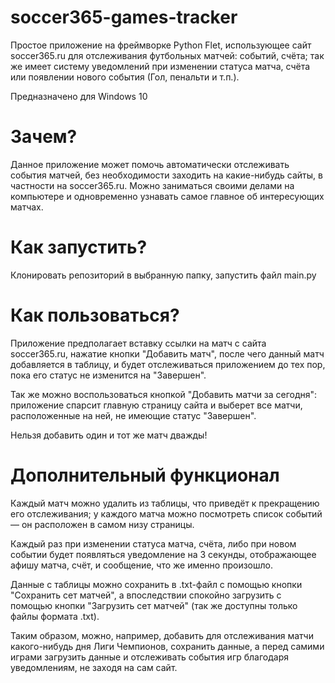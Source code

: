# soccer365-games-tracker
<p>Простое приложение на фреймворке Python Flet, использующее сайт soccer365.ru для отслеживания футбольных матчей: событий, счёта; так же имеет систему уведомлений при изменении статуса матча, счёта или появлении нового события (Гол, пенальти и т.п.).</p>
<p>Предназначено для Windows 10</p>

# Зачем?
<p>Данное приложение может помочь автоматически отслеживать события матчей, без необходимости заходить на какие-нибудь сайты, в частности на soccer365.ru. Можно заниматься своими делами на компьютере и одновременно узнавать самое главное об интересующих матчах.</p>

# Как запустить?
Клонировать репозиторий в выбранную папку, запустить файл main.py

# Как пользоваться?
<p>Приложение предполагает вставку ссылки на матч с сайта soccer365.ru, нажатие кнопки "Добавить матч", после чего данный матч добавляется в таблицу, и будет отслеживаться приложением до тех пор, пока его статус не изменится на "Завершен".</p>
<p>Так же можно воспользоваться кнопкой "Добавить матчи за сегодня": приложение спарсит главную страницу сайта и выберет все матчи, расположенные на ней, не имеющие статус "Завершен".</p>
<p>Нельзя добавить один и тот же матч дважды!</p>

# Дополнительный функционал
<p>Каждый матч можно удалить из таблицы, что приведёт к прекращению его отслеживания; у каждого матча можно посмотреть список событий — он расположен в самом низу страницы.</p>
<p>Каждый раз при изменении статуса матча, счёта, либо при новом событии будет появляться уведомление на 3 секунды, отображающее афишу матча, счёт, и сообщение, что же именно произошло.</p>
<p>Данные с таблицы можно сохранить в .txt-файл с помощью кнопки "Сохранить сет матчей", а впоследствии спокойно загрузить с помощью кнопки "Загрузить сет матчей" (так же доступны только файлы формата .txt).</p>
<p>Таким образом, можно, например, добавить для отслеживания матчи какого-нибудь дня Лиги Чемпионов, сохранить данные, а перед самими играми загрузить данные и отслеживать события игр благодаря уведомлениям, не заходя на сам сайт.</p>
